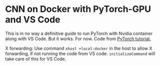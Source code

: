 # CNN on Docker with PyTorch-GPU and VS Code
This is in no way a definitive guide to run PyTorch with Nvidia container along with VS Code. But it works. For now.
Code from [PyTorch tutorial.](https://pytorch.org/tutorials/beginner/blitz/cifar10_tutorial.html)

X forwarding: Use command `xhost +local:docker` in the host to allow X forwarding, if not running the code from VS code. `initializeCommand` will take care of this for VS Code.